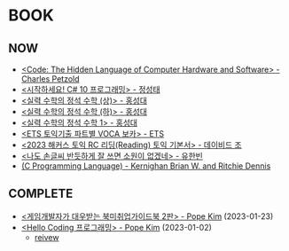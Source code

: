 # BOOK

## NOW
- [<Code: The Hidden Language of Computer Hardware and Software> - Charles Petzold](https://a.co/d/83XmOUW)
- [<시작하세요! C# 10 프로그래밍> - 정성태](http://www.yes24.com/Product/Goods/114854152)
- [<실력 수학의 정석 수학 (상)> - 홍성대](http://www.yes24.com/Product/Goods/37525988)
- [<실력 수학의 정석 수학 (하)> - 홍성대](http://www.yes24.com/Product/Goods/40926656)
- [<실력 수학의 정석 수학 1> - 홍성대](http://www.yes24.com/Product/Goods/54209556)
- [<ETS 토익기출 파트별 VOCA 보카> - ETS](http://www.yes24.com/Product/Goods/116467955)
- [<2023 해커스 토익 RC 리딩(Reading) 토익 기본서> - 데이비드 조](http://www.yes24.com/Product/Goods/116020437)
- [<나도 손글씨 반듯하게 잘 쓰면 소원이 없겠네> - 유한빈](http://www.yes24.com/product/goods/116575150)
- [(C Programming Language) - Kernighan Brian W. and Ritchie Dennis](https://a.co/d/e8btCGQ)
  
## COMPLETE
- [<게임개발자가 대우받는 북미취업가이드북 2판> - Pope Kim](https://ridibooks.com/books/2493000001) (2023-01-23)
- [<Hello Coding 프로그래밍> - Pope Kim](http://www.yes24.com/Product/Goods/57560258) (2023-01-02)
  - [reivew](https://medium.com/@godam612/comp0000-다시-공부해본-프로그래밍-기초-feeb6e5f809)
